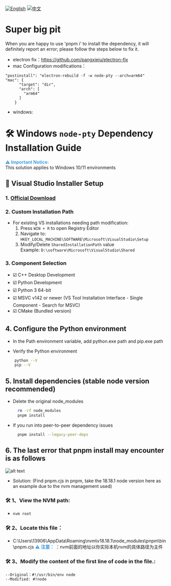 [![English](https://img.shields.io/badge/README-English-494cad.svg)](https://github.com/Codehence-dev/Codehence/blob/main/apps/we-dev-client/README.md) [![中文](https://img.shields.io/badge/README-中文-494cad.svg)](https://github.com/Codehence-dev/Codehence/blob/main/apps/we-dev-client/docs/README.zh.md) 

# Super big pit

When you are happy to use 'pnpm i' to install the dependency, it will definitely report an error; please follow the steps below to fix it.

- electron fix：https://github.com/pangxieju/electron-fix
- mac Configuration modifications：

```
"postinstall": "electron-rebuild -f -w node-pty --arch=arm64"
"mac": {
      "target": "dir",
      "arch": [
        "arm64"
      ]
    }
```

- windows:

# 🛠️ Windows `node-pty` Dependency Installation Guide 

<span style="color: #3498db; font-weight: 600;">⚠️ Important Notice:</span>  
This solution applies to Windows 10/11 environments

## 🚀 Visual Studio Installer Setup

### 1. [Official Download](https://visualstudio.microsoft.com/zh-hans/downloads/)

### 2. Custom Installation Path
- For existing VS installations needing path modification:
  1. Press `WIN + R` to open Registry Editor
  2. Navigate to:  
     `HKEY_LOCAL_MACHINE\SOFTWARE\Microsoft\VisualStudio\Setup`
  3. Modify/Delete `SharedInstallationPath` value  
     Example: `D:\software\Microsoft\VisualStudio\Shared`

### 3. Component Selection

  - ☑️ C++ Desktop Development
  - ☑️ Python Development
  - ☑️ Python 3 64-bit
  - ☑️ MSVC v142 or newer (VS Tool Installation Interface - Single Component - Search for MSVC)
  - ☑️ CMake (Bundled version)

## 4. Configure the Python environment

* &#x20; In the Path environment variable, add python.exe path and pip.exe path

* Verify the Python environment
```bash
    python --V
    pip --V
```

## 5. Install dependencies (stable node version recommended)
* Delete the original node_modules
  ```bash
    rm -rf node_modules
    pnpm install
  ```
* If you run into peer-to-peer dependency issues
  ```bash
    pnpm install --legacy-peer-deps
  ```
## 6. The last error that pnpm install may encounter is as follows
![alt text](./docs/error.png)
  - Solution: (Find pnpm.cjs in pnpm, take the 18.18.1 node version here as an example due to the nvm management used)
  ### 🛠️ 1、View the NVM path:
  - ```bash
    nvm root
    
  ### 🛠️ 2、Locate this file：
  - C:\Users\13906\AppData\Roaming\nvm\v18.18.1\node_modules\pnpm\bin\pnpm.cjs
    <span style="color: #3498db; font-weight: 600;">⚠️ 注意：</span> ：nvm前面的地址以你实际本机nvm的具体路径为主件
  
  ###  🛠️ 3、Modify the content of the first line of code in the file.:
    --Original：#!/usr/bin/env node
    --Modified: #!node